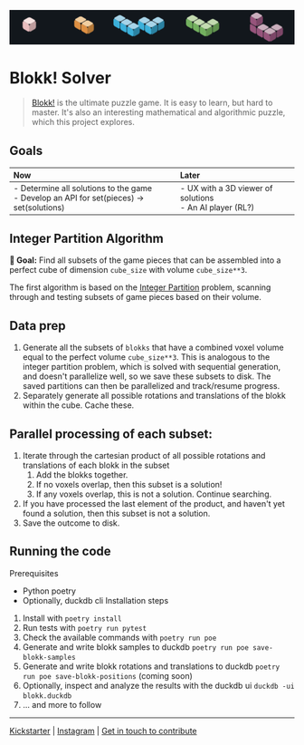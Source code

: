 ![Banner](assets/banner-001.png)
# Blokk! Solver
> [Blokk!](https://blokk.games/) is the ultimate puzzle game. It is easy to learn, but hard to master. It's also an interesting mathematical and algorithmic puzzle, which this project explores.

## Goals
| **Now** | **Later** |
|:--------|:---------|
| - Determine all solutions to the game<br>- Develop an API for set(pieces) -> set(solutions) | - UX with a 3D viewer of solutions<br>- An AI player (RL?) |

## Integer Partition Algorithm
**🎯 Goal:** Find all subsets of the game pieces that can be assembled into a perfect cube of dimension `cube_size` with volume `cube_size**3`.

The first algorithm is based on the [Integer Partition](https://en.wikipedia.org/wiki/Integer_partition) problem, scanning through and testing subsets of game pieces based on their volume.

## Data prep
1. Generate all the subsets of `blokks` that have a combined voxel volume equal to the perfect volume `cube_size**3`. This is analogous to the integer partition problem, which is solved with sequential generation, and doesn't parallelize well, so we save these subsets to disk. The saved partitions can then be parallelized and track/resume progress.
2. Separately generate all possible rotations and translations of the blokk within the cube. Cache these.

## Parallel processing of each subset:
1. Iterate through the cartesian product of all possible rotations and translations of each blokk in the subset
   1. Add the blokks together.
   2. If no voxels overlap, then this subset is a solution!
   3. If any voxels overlap, this is not a solution. Continue searching.
2. If you have processed the last element of the product, and haven't yet found a solution, then this subset is not a solution.
3. Save the outcome to disk.

## Running the code
Prerequisites
* Python poetry
* Optionally, duckdb cli
Installation steps
1. Install with `poetry install`
2. Run tests with `poetry run pytest`
3. Check the available commands with `poetry run poe`
4. Generate and write blokk samples to duckdb `poetry run poe save-blokk-samples`
4. Generate and write blokk rotations and translations to duckdb `poetry run poe save-blokk-positions` (coming soon)
5. Optionally, inspect and analyze the results with the duckdb ui `duckdb -ui blokk.duckdb`
6. ... and more to follow

---
[Kickstarter](https://www.kickstarter.com/projects/blokkgames/blokk-dare-to-be-square) | [Instagram](https://www.instagram.com/blokk.games) | [Get in touch to contribute](mailto:jake@honestgrowth.no)



